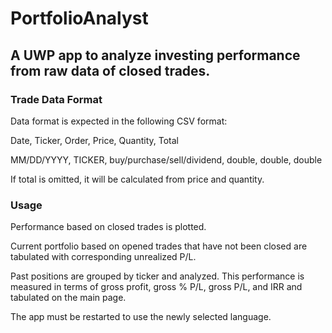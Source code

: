 # PortfolioAnalyst
## A UWP app to analyze investing performance from raw data of closed trades.

### Trade Data Format
Data format is expected in the following CSV format:

Date, Ticker, Order, Price, Quantity, Total

MM/DD/YYYY, TICKER, buy/purchase/sell/dividend, double, double, double

If total is omitted, it will be calculated from price and quantity.

### Usage
Performance based on closed trades is plotted.

Current portfolio based on opened trades that have not been closed are tabulated with corresponding unrealized P/L.

Past positions are grouped by ticker and analyzed. This performance is measured in terms of gross profit, gross % P/L, gross P/L, and IRR and tabulated on the main page.

The app must be restarted to use the newly selected language.
